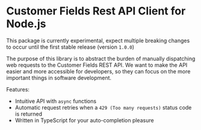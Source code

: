 # Customer Fields Rest API Client for Node.js

This package is currently experimental, expect multiple breaking changes to occur until the first stable release (version `1.0.0`)

The purpose of this library is to abstract the burden of manually dispatching web requests to the Customer Fields REST API. We want to make the API easier and more accessible for developers, so they can focus on the more important things in software development.

Features:

- Intuitive API with `async` functions
- Automatic request retries when a `429 (Too many requests)` status code is returned
- Written in TypeScript for your auto-completion pleasure
